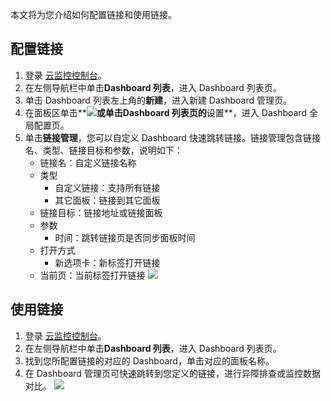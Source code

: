 


本文将为您介绍如何配置链接和使用链接。


## 配置链接

1. 登录 [云监控控制台](https://console.cloud.tencent.com/monitor)。
2. 在左侧导航栏中单击**Dashboard 列表**，进入 Dashboard 列表页。
3. 单击 Dashboard 列表左上角的**新建**，进入新建 Dashboard 管理页。
4. 在面板区单击**![](https://main.qcloudimg.com/raw/8e26fe2eacdd794457a53a745bd48f3c.png)**或单击Dashboard 列表页的**设置**，进入 Dashboard 全局配置页。
5. 单击**链接管理**，您可以自定义 Dashboard 快速跳转链接。链接管理包含链接名、类型、链接目标和参数，说明如下：
	- 链接名：自定义链接名称
	- 类型
		- 自定义链接：支持所有链接
		- 其它面板：链接到其它面板
	- 链接目标：链接地址或链接面板
	- 参数
		- 时间：跳转链接页是否同步面板时间
	- 打开方式
		- 新选项卡：新标签打开链接
	 - 当前页：当前标签打开链接
![](https://main.qcloudimg.com/raw/ee8d7e81822c3b6b98f6b234f72264bd.png)

## 使用链接

1. 登录 [云监控控制台](https://console.cloud.tencent.com/monitor)。
2. 在左侧导航栏中单击**Dashboard 列表**，进入 Dashboard 列表页。
3. 找到您所配置链接的对应的 Dashboard，单击对应的面板名称。
4. 在 Dashboard 管理页可快速跳转到您定义的链接，进行异障排查或监控数据对比。
   ![](https://main.qcloudimg.com/raw/4656aec8c56fdda26dcfd01398892e93.png)


